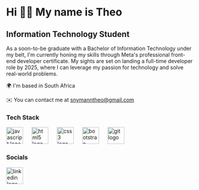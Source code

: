 <h1 align="left">Hi 👋🏽 My name is Theo</h1>

<h2 align="left">Information Technology Student</h2>

<p align="left">As a soon-to-be graduate with a Bachelor of Information Technology under my belt, I'm currently honing my skills through Meta's professional front-end developer certificate. My sights are set on landing a full-time developer role by 2025, where I can leverage my passion for technology and solve real-world problems.</p>

<p align="left">🌍 I'm based in South Africa</p>
<p align="left">✉️  You can contact me at <a href="mailto:snymanntheo@gmail.com">snymanntheo@gmail.com</a>

<h3 align="left">Tech Stack</h3>

<div align="left">
  <img src="https://cdn.jsdelivr.net/gh/devicons/devicon/icons/javascript/javascript-plain.svg" height="45" alt="javascript logo"  />
  <img width="15" />
  <img src="https://cdn.jsdelivr.net/gh/devicons/devicon/icons/html5/html5-plain.svg" height="45" alt="html5 logo"  />
  <img width="15" />
  <img src="https://cdn.jsdelivr.net/gh/devicons/devicon/icons/css3/css3-plain.svg" height="45" alt="css3 logo"  />
  <img width="15" />
  <img src="https://cdn.jsdelivr.net/gh/devicons/devicon/icons/bootstrap/bootstrap-plain.svg" height="45" alt="bootstrap logo"  />
  <img width="15" />
  <img src="https://cdn.jsdelivr.net/gh/devicons/devicon/icons/git/git-original.svg" height="45" alt="git logo"  />
</div>

<h3 align="left">Socials</h3>

<div align="left">
  <a href="https://www.linkedin.com/in/snymanntheo/" target="_blank">
    <img src="https://raw.githubusercontent.com/maurodesouza/profile-readme-generator/master/src/assets/icons/social/linkedin/default.svg" width="45" height="45" alt="linkedin logo"  />
  </a>
</div>
